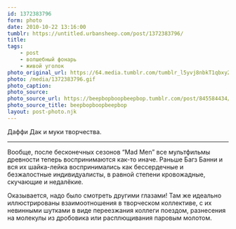 ```yaml
---
id: 1372383796
form: photo
date: 2010-10-22 13:16:00
tumblr: https://untitled.urbansheep.com/post/1372383796/
title:
tags:
    - post
    - волшебный фонарь
    - живой уголок
photo_original_url: https://64.media.tumblr.com/tumblr_l5yvj8nbkT1qbxy2ao1_500.gif
photo: /media/1372383796.gif
photo_caption: 
photo_source:
photo_source_url: https://beepbopboopbeepbop.tumblr.com/post/845584434/the-act-of-creating
photo_source_title: beepbopboopbeepbop
layout: post-photo.njk
---
```


<p>Даффи Дак и муки творчества.</p>

<hr noshade><p>Вообще, после бесконечных сезонов “Mad Men” все мультфильмы древности теперь воспринимаются как-то иначе. Раньше Багз Банни и вся их шайка-лейка воспринимались как бессердечные и безжалостные индивидуалисты, в равной степени кровожадные, скучающие и недалёкие.</p>

<p>Оказывается, надо было смотреть другими глазами! Там же идеально иллюстрированы взаимоотношения в творческом коллективе, с их невинными шутками в виде переезжания коллеги поездом, разнесения на молекулы из дробовика или расплющивания паровым молотом.</p>

